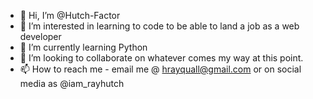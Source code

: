 - 👋 Hi, I’m @Hutch-Factor
- 👀 I’m interested in learning to code to be able to land a job as a web developer
- 🌱 I’m currently learning Python
- 💞️ I’m looking to collaborate on whatever comes my way at this point. 
- 📫 How to reach me - email me @ hrayquall@gmail.com or on social media as @iam_rayhutch
<!---
Hutch-Factor/Hutch-Factor is a ✨ special ✨ repository because its `README.md` (this file) appears on your GitHub profile.
You can click the Preview link to take a look at your changes.
--->
